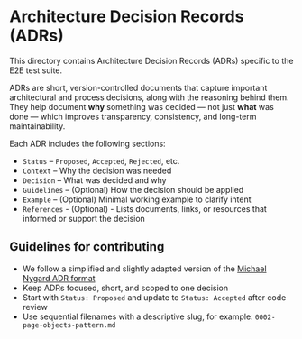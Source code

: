 # Architecture Decision Records (ADRs)

This directory contains Architecture Decision Records (ADRs) specific to the E2E test suite.

ADRs are short, version-controlled documents that capture important architectural and process decisions, along with the reasoning behind them.  
They help document **why** something was decided — not just **what** was done — which improves transparency, consistency, and long-term maintainability.

Each ADR includes the following sections:

- `Status` – `Proposed`, `Accepted`, `Rejected`, etc.
- `Context` – Why the decision was needed
- `Decision` – What was decided and why
- `Guidelines` – (Optional) How the decision should be applied
- `Example` – (Optional) Minimal working example to clarify intent
- `References` - (Optional) - Lists documents, links, or resources that informed or support the decision

## Guidelines for contributing

- We follow a simplified and slightly adapted version of the [Michael Nygard ADR format](https://github.com/joelparkerhenderson/architecture-decision-record/tree/main/locales/en/templates/decision-record-template-by-michael-nygard)
- Keep ADRs focused, short, and scoped to one decision
- Start with `Status: Proposed` and update to `Status: Accepted` after code review
- Use sequential filenames with a descriptive slug, for example: `0002-page-objects-pattern.md`
